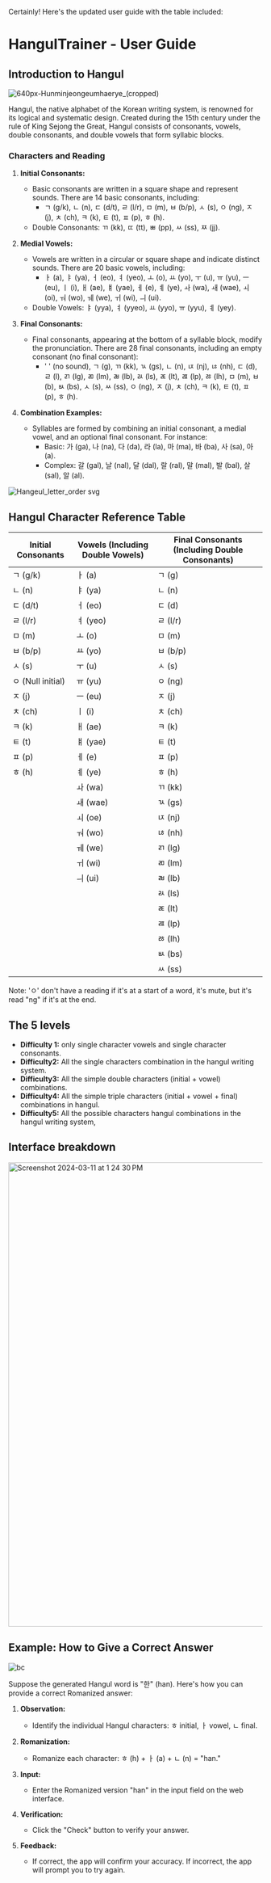Certainly! Here's the updated user guide with the table included:

# HangulTrainer - User Guide

## Introduction to Hangul

![640px-Hunminjeongeumhaerye_(cropped)](https://github.com/TheOwlSenpai/hangultrainer/assets/45239129/ad1a0595-118f-450b-bd3f-9a740b875b5c)

Hangul, the native alphabet of the Korean writing system, is renowned for its logical and systematic design. Created during the 15th century under the rule of King Sejong the Great, Hangul consists of consonants, vowels, double consonants, and double vowels that form syllabic blocks.

### Characters and Reading

1. **Initial Consonants:**
   - Basic consonants are written in a square shape and represent sounds. There are 14 basic consonants, including:
     - ㄱ (g/k), ㄴ (n), ㄷ (d/t), ㄹ (l/r), ㅁ (m), ㅂ (b/p), ㅅ (s), ㅇ (ng), ㅈ (j), ㅊ (ch), ㅋ (k), ㅌ (t), ㅍ (p), ㅎ (h).
   - Double Consonants: ㄲ (kk), ㄸ (tt), ㅃ (pp), ㅆ (ss), ㅉ (jj).

2. **Medial Vowels:**
   - Vowels are written in a circular or square shape and indicate distinct sounds. There are 20 basic vowels, including:
     - ㅏ (a), ㅑ (ya), ㅓ (eo), ㅕ (yeo), ㅗ (o), ㅛ (yo), ㅜ (u), ㅠ (yu), ㅡ (eu), ㅣ (i), ㅐ (ae), ㅒ (yae), ㅔ (e), ㅖ (ye), ㅘ (wa), ㅙ (wae), ㅚ (oi), ㅝ (wo), ㅞ (we), ㅟ (wi), ㅢ (ui).
   - Double Vowels: ㅑ (yya), ㅕ (yyeo), ㅛ (yyo), ㅠ (yyu), ㅖ (yey).

3. **Final Consonants:**
   - Final consonants, appearing at the bottom of a syllable block, modify the pronunciation. There are 28 final consonants, including an empty consonant (no final consonant):
     - ' ' (no sound), ㄱ (g), ㄲ (kk), ㄳ (gs), ㄴ (n), ㄵ (nj), ㄶ (nh), ㄷ (d), ㄹ (l), ㄺ (lg), ㄻ (lm), ㄼ (lb), ㄽ (ls), ㄾ (lt), ㄿ (lp), ㅀ (lh), ㅁ (m), ㅂ (b), ㅄ (bs), ㅅ (s), ㅆ (ss), ㅇ (ng), ㅈ (j), ㅊ (ch), ㅋ (k), ㅌ (t), ㅍ (p), ㅎ (h).

4. **Combination Examples:**
   - Syllables are formed by combining an initial consonant, a medial vowel, and an optional final consonant. For instance:
     - Basic: 가 (ga), 나 (na), 다 (da), 라 (la), 마 (ma), 바 (ba), 사 (sa), 아 (a).
     - Complex: 갈 (gal), 날 (nal), 달 (dal), 랄 (ral), 말 (mal), 발 (bal), 살 (sal), 알 (al).

![Hangeul_letter_order svg](https://github.com/TheOwlSenpai/hangultrainer/assets/45239129/8d1e7054-50a3-4209-af9d-f068c14194e9)

## Hangul Character Reference Table

| Initial Consonants | Vowels (Including Double Vowels) | Final Consonants (Including Double Consonants) |
|--------------------|----------------------------------|-----------------------------------------------|
| ㄱ (g/k)            | ㅏ (a)                            | ㄱ (g)                                        |
| ㄴ (n)              | ㅑ (ya)                           | ㄴ (n)                                        |
| ㄷ (d/t)            | ㅓ (eo)                           | ㄷ (d)                                        |
| ㄹ (l/r)            | ㅕ (yeo)                          | ㄹ (l/r)                                      |
| ㅁ (m)              | ㅗ (o)                            | ㅁ (m)                                        |
| ㅂ (b/p)            | ㅛ (yo)                           | ㅂ (b/p)                                      |
| ㅅ (s)              | ㅜ (u)                            | ㅅ (s)                                        |
| ㅇ (Null initial)   | ㅠ (yu)                           | ㅇ (ng)                                       |
| ㅈ (j)              | ㅡ (eu)                           | ㅈ (j)                                        |
| ㅊ (ch)             | ㅣ (i)                            | ㅊ (ch)                                       |
| ㅋ (k)              | ㅐ (ae)                           | ㅋ (k)                                        |
| ㅌ (t)              | ㅒ (yae)                          | ㅌ (t)                                        |
| ㅍ (p)              | ㅔ (e)                            | ㅍ (p)                                        |
| ㅎ (h)              | ㅖ (ye)                           | ㅎ (h)                                        |
|                    | ㅘ (wa)                           | ㄲ (kk)                                       |
|                    | ㅙ (wae)                          | ㄳ (gs)                                       |
|                    | ㅚ (oe)                           | ㄵ (nj)                                       |
|                    | ㅝ (wo)                           | ㄶ (nh)                                       |
|                    | ㅞ (we)                           | ㄺ (lg)                                       |
|                    | ㅟ (wi)                           | ㄻ (lm)                                       |
|                    | ㅢ (ui)                           | ㄼ (lb)                                       |
|                    |                                  | ㄽ (ls)                                       |
|                    |                                  | ㄾ (lt)                                       |
|                    |                                  | ㄿ (lp)                                       |
|                    |                                  | ㅀ (lh)                                       |
|                    |                                  | ㅄ (bs)                                       |
|                    |                                  | ㅆ (ss)                                       |

Note: 'ㅇ' don't have a reading if it's at a start of a word, it's mute, but it's read "ng" if it's at the end.

## The 5 levels

- **Difficulty 1:** only single character vowels and single character consonants.
- **Difficulty2:** All the single characters combination in the hangul writing system.
- **Difficulty3:** All the simple double characters (initial + vowel) combinations.
- **Difficulty4:** All the simple triple characters (initial + vowel + final) combinations in hangul.
- **Difficulty5:** All the possible characters hangul combinations in the hangul writing system,

## Interface breakdown

<img width="919" alt="Screenshot 2024-03-11 at 1 24 30 PM" src="https://github.com/TheOwlSenpai/hangultrainer/assets/45239129/6509c66e-a958-4478-aa0d-550cad9c5584">

## Example: How to Give a Correct Answer

![bc](https://github.com/TheOwlSenpai/hangultrainer/assets/45239129/4c4cd6a2-f9de-4dc4-9a4e-9e82b7660411)

Suppose the generated Hangul word is "한" (han). Here's how you can provide a correct Romanized answer:

1. **Observation:**
   - Identify the individual Hangul characters: ㅎ initial, ㅏ vowel, ㄴ final.

2. **Romanization:**
   - Romanize each character: ㅎ (h) + ㅏ (a) + ㄴ (n) = "han."

3. **Input:**
   - Enter the Romanized version "han" in the input field on the web interface.

4. **Verification:**
   - Click the "Check" button to verify your answer.

5. **Feedback:**
   - If correct, the app will confirm your accuracy. If incorrect, the app will prompt you to try again.
